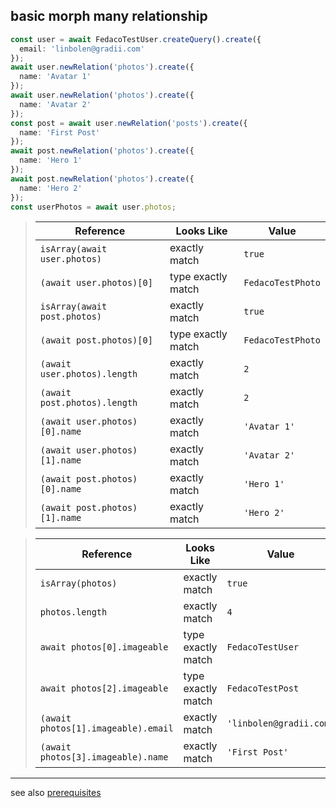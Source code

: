 ## basic morph many relationship

```typescript
const user = await FedacoTestUser.createQuery().create({
  email: 'linbolen@gradii.com'
});
await user.newRelation('photos').create({
  name: 'Avatar 1'
});
await user.newRelation('photos').create({
  name: 'Avatar 2'
});
const post = await user.newRelation('posts').create({
  name: 'First Post'
});
await post.newRelation('photos').create({
  name: 'Hero 1'
});
await post.newRelation('photos').create({
  name: 'Hero 2'
});
const userPhotos = await user.photos;
```


> | Reference | Looks Like | Value |
> | ------ | ----- | ----- |
> | `isArray(await user.photos)` | exactly match | `true` |
> | `(await user.photos)[0]` | type exactly match | `FedacoTestPhoto` |
> | `isArray(await post.photos)` | exactly match | `true` |
> | `(await post.photos)[0]` | type exactly match | `FedacoTestPhoto` |
> | `(await user.photos).length` | exactly match | `2` |
> | `(await post.photos).length` | exactly match | `2` |
> | `(await user.photos)[0].name` | exactly match | `'Avatar 1'` |
> | `(await user.photos)[1].name` | exactly match | `'Avatar 2'` |
> | `(await post.photos)[0].name` | exactly match | `'Hero 1'` |
> | `(await post.photos)[1].name` | exactly match | `'Hero 2'` |


> | Reference | Looks Like | Value |
> | ------ | ----- | ----- |
> | `isArray(photos)` | exactly match | `true` |
> | `photos.length` | exactly match | `4` |
> | `await photos[0].imageable` | type exactly match | `FedacoTestUser` |
> | `await photos[2].imageable` | type exactly match | `FedacoTestPost` |
> | `(await photos[1].imageable).email` | exactly match | `'linbolen@gradii.com'` |
> | `(await photos[3].imageable).name` | exactly match | `'First Post'` |


----
see also [prerequisites](./prerequisite.md)
